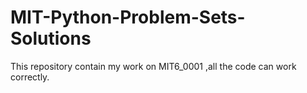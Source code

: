 # MIT-Python-Problem-Sets-Solutions
This repository contain my work on MIT6_0001 ,all the code can work correctly.
